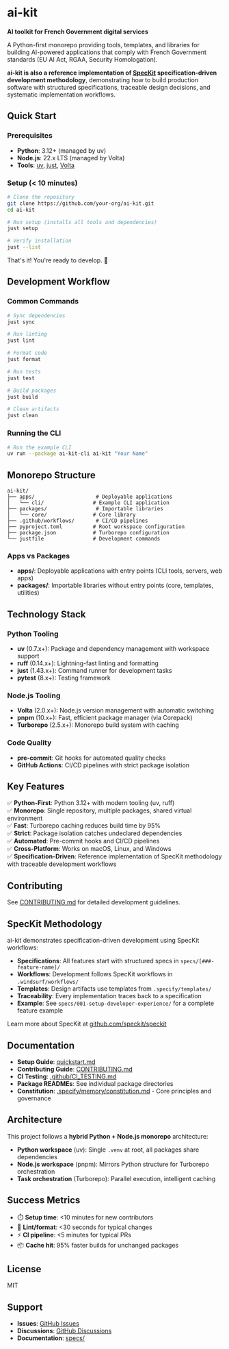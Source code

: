 # ai-kit

**AI toolkit for French Government digital services**

A Python-first monorepo providing tools, templates, and libraries for building AI-powered applications that comply with French Government standards (EU AI Act, RGAA, Security Homologation).

**ai-kit is also a reference implementation of [SpecKit](https://github.com/speckit/speckit) specification-driven development methodology**, demonstrating how to build production software with structured specifications, traceable design decisions, and systematic implementation workflows.

## Quick Start

### Prerequisites

- **Python**: 3.12+ (managed by uv)
- **Node.js**: 22.x LTS (managed by Volta)
- **Tools**: [uv](https://docs.astral.sh/uv/), [just](https://github.com/casey/just), [Volta](https://volta.sh/)

### Setup (< 10 minutes)

```bash
# Clone the repository
git clone https://github.com/your-org/ai-kit.git
cd ai-kit

# Run setup (installs all tools and dependencies)
just setup

# Verify installation
just --list
```

That's it! You're ready to develop. 🎉

## Development Workflow

### Common Commands

```bash
# Sync dependencies
just sync

# Run linting
just lint

# Format code
just format

# Run tests
just test

# Build packages
just build

# Clean artifacts
just clean
```

### Running the CLI

```bash
# Run the example CLI
uv run --package ai-kit-cli ai-kit "Your Name"
```

## Monorepo Structure

```
ai-kit/
├── apps/                    # Deployable applications
│   └── cli/                # Example CLI application
├── packages/                # Importable libraries
│   └── core/               # Core library
├── .github/workflows/       # CI/CD pipelines
├── pyproject.toml          # Root workspace configuration
├── package.json            # Turborepo configuration
└── justfile                # Development commands
```

### Apps vs Packages

- **apps/**: Deployable applications with entry points (CLI tools, servers, web apps)
- **packages/**: Importable libraries without entry points (core, templates, utilities)

## Technology Stack

### Python Tooling
- **uv** (0.7.x+): Package and dependency management with workspace support
- **ruff** (0.14.x+): Lightning-fast linting and formatting
- **just** (1.43.x+): Command runner for development tasks
- **pytest** (8.x+): Testing framework

### Node.js Tooling
- **Volta** (2.0.x+): Node.js version management with automatic switching
- **pnpm** (10.x+): Fast, efficient package manager (via Corepack)
- **Turborepo** (2.5.x+): Monorepo build system with caching

### Code Quality
- **pre-commit**: Git hooks for automated quality checks
- **GitHub Actions**: CI/CD pipelines with strict package isolation

## Key Features

✅ **Python-First**: Python 3.12+ with modern tooling (uv, ruff)  
✅ **Monorepo**: Single repository, multiple packages, shared virtual environment  
✅ **Fast**: Turborepo caching reduces build time by 95%  
✅ **Strict**: Package isolation catches undeclared dependencies  
✅ **Automated**: Pre-commit hooks and CI/CD pipelines  
✅ **Cross-Platform**: Works on macOS, Linux, and Windows  
✅ **Specification-Driven**: Reference implementation of SpecKit methodology with traceable development workflows  

## Contributing

See [CONTRIBUTING.md](./CONTRIBUTING.md) for detailed development guidelines.

## SpecKit Methodology

ai-kit demonstrates specification-driven development using SpecKit workflows:

- **Specifications**: All features start with structured specs in `specs/[###-feature-name]/`
- **Workflows**: Development follows SpecKit workflows in `.windsurf/workflows/`
- **Templates**: Design artifacts use templates from `.specify/templates/`
- **Traceability**: Every implementation traces back to a specification
- **Example**: See `specs/001-setup-developer-experience/` for a complete feature example

Learn more about SpecKit at [github.com/speckit/speckit](https://github.com/speckit/speckit)

## Documentation

- **Setup Guide**: [quickstart.md](./specs/001-setup-developer-experience/quickstart.md)
- **Contributing Guide**: [CONTRIBUTING.md](./CONTRIBUTING.md)
- **CI Testing**: [.github/CI_TESTING.md](./.github/CI_TESTING.md)
- **Package READMEs**: See individual package directories
- **Constitution**: [.specify/memory/constitution.md](./.specify/memory/constitution.md) - Core principles and governance

## Architecture

This project follows a **hybrid Python + Node.js monorepo** architecture:

- **Python workspace** (uv): Single `.venv` at root, all packages share dependencies
- **Node.js workspace** (pnpm): Mirrors Python structure for Turborepo orchestration
- **Task orchestration** (Turborepo): Parallel execution, intelligent caching

## Success Metrics

- ⏱️ **Setup time**: <10 minutes for new contributors
- 🚀 **Lint/format**: <30 seconds for typical changes
- ⚡ **CI pipeline**: <5 minutes for typical PRs
- 📦 **Cache hit**: 95% faster builds for unchanged packages

## License

MIT

## Support

- **Issues**: [GitHub Issues](https://github.com/your-org/ai-kit/issues)
- **Discussions**: [GitHub Discussions](https://github.com/your-org/ai-kit/discussions)
- **Documentation**: [specs/](./specs/)
